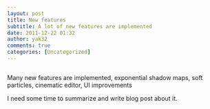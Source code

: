 ```yaml
---
layout: post
title: New features
subtitle: A lot of new features are implemented
date: 2011-12-22 01:32
author: yak32
comments: true
categories: [Uncategorized]
---
```

<a href="/blog/images/uploads/2011/12/glow_screen_village1.jpg"><img class="image featured" title="glow_screen_village" src="/blog/images/uploads/2011/12/glow_screen_village1.jpg" alt="" /></a>

Many new features are implemented, exponential shadow maps, soft particles, cinematic editor, UI improvements

I need some time to summarize and write blog post about it.
